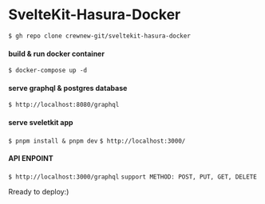 # SvelteKit-Hasura-Docker

`$ gh repo clone crewnew-git/sveltekit-hasura-docker`

#### build & run docker container
`$ docker-compose up -d`

#### serve graphql & postgres database
`$ http://localhost:8080/graphql`

#### serve sveletkit app
`$ pnpm install & pnpm dev`
`$ http://localhost:3000/`

#### API ENPOINT
`$ http://localhost:3000/graphql`
` support METHOD: POST, PUT, GET, DELETE `

Rready to deploy:)